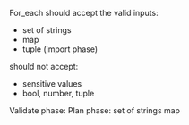 For_each should accept the valid inputs:

- set of strings
- map
- tuple (import phase)

should not accept:

- sensitive values
- bool, number, tuple

Validate phase:
Plan phase:
set of strings
map
